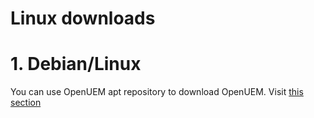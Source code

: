 # Linux downloads

# 1. Debian/Linux

You can use OpenUEM apt repository to download OpenUEM. Visit [this section](/docs/Installation/Server/linux#1-adding-the-repository)
